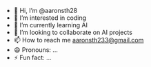 - 👋 Hi, I’m @aaronsth28
- 👀 I’m interested in coding 
- 🌱 I’m currently learning AI 
- 💞️ I’m looking to collaborate on AI projects
- 📫 How to reach me aaronsth233@gmail.com
- 😄 Pronouns: ...
- ⚡ Fun fact: ...

<!---
aaronsth28/aaronsth28 is a ✨ special ✨ repository because its `README.md` (this file) appears on your GitHub profile.
You can click the Preview link to take a look at your changes.
--->
